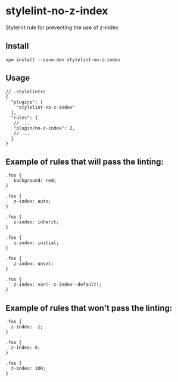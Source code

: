 # stylelint-no-z-index
Stylelint rule for preventing the use of z-index

## Install
    npm install --save-dev stylelint-no-z-index

## Usage
    // .stylelintrc
    {
      "plugins": [
        "stylelint-no-z-index"
      ],
      "rules": {
       // ...
       "plugin/no-z-index": 2,
       // ...
      }
    }

## Example of rules that will pass the linting:

    .foo {
       background: red;
    }

    .foo {
       z-index: auto;
    }

    .foo {
       z-index: inherit;
    }

    .foo {
       z-index: initial;
    }

    .foo {
       z-index: unset;
    }

    .foo {
       z-index: var(--z-index--default);
    }

## Example of rules that won't pass the linting:

    .foo {
      z-index: -1;
    }

    .foo {
      z-index: 0;
    }

    .foo {
      z-index: 100;
    }
